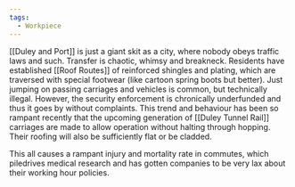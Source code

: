 ```yaml
---
tags:
  - Workpiece
---
```

[[Duley and Port]] is just a giant skit as a city, where nobody obeys traffic laws and such. Transfer is chaotic, whimsy and breakneck. 
Residents have established [[Roof Routes]] of reinforced shingles and plating, which are traversed with special footwear (like cartoon spring boots but better).
Just jumping on passing carriages and vehicles is common, but technically illegal. However, the security enforcement is chronically underfunded and thus it goes by without complaints. 
This trend and behaviour has been so rampant recently that the upcoming generation of [[Duley Tunnel Rail]] carriages are made to allow operation without halting through hopping. Their roofing will also be sufficiently flat or be cladded. 

This all causes a rampant injury and mortality rate in commutes, which piledrives medical research and has gotten companies to be very lax about their working hour policies. 